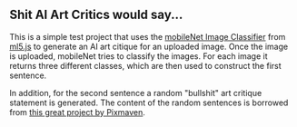 ## Shit AI Art Critics would say...

This is a simple test project that uses the [mobileNet Image Classifier](https://ml5js.org/reference/api-ImageClassifier/) from [ml5.js](https://ml5js.org/) to generate an AI art citique for an uploaded image. Once the image is uploaded, mobileNet tries to classify the images. For each image it returns three different classes, which are then used to construct the first sentence.

In addition, for the second sentence a random "bullshit" art critique statement is generated. The content of the random sentences is borrowed from [this great project by Pixmaven](http://www.pixmaven.com/phrase_generator.html).
